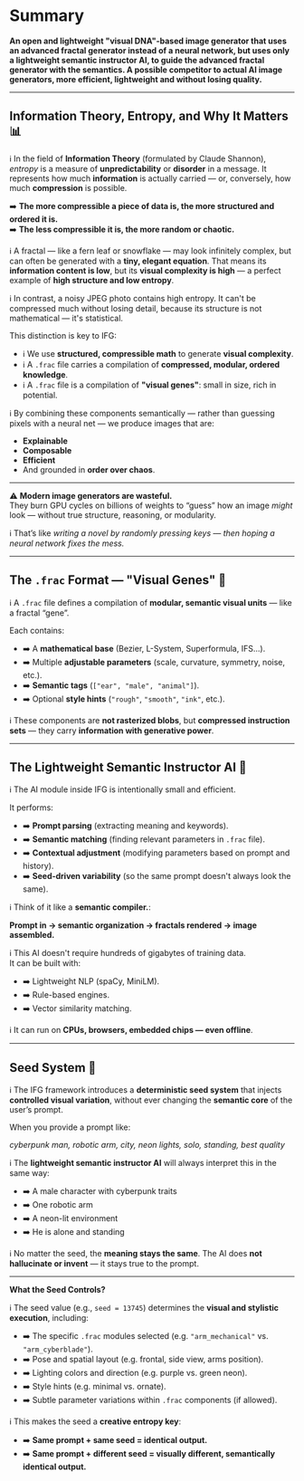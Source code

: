 # Summary 
**An open and lightweight "visual DNA"-based image generator that uses an advanced fractal generator instead of a neural network, but uses only a lightweight semantic instructor AI, to guide the advanced fractal generator with the semantics. A possible competitor to actual AI image generators, more efficient, lightweight and without losing quality.**

---

## Information Theory, Entropy, and Why It Matters 📊

ℹ️ In the field of **Information Theory** (formulated by Claude Shannon), *entropy* is a measure of **unpredictability** or **disorder** in a message. It represents how much **information** is actually carried — or, conversely, how much **compression** is possible.

➡️ **The more compressible a piece of data is, the more structured and ordered it is.**  
➡️ **The less compressible it is, the more random or chaotic.**

ℹ️ A fractal — like a fern leaf or snowflake — may look infinitely complex, but can often be generated with a **tiny, elegant equation**. That means its **information content is low**, but its **visual complexity is high** — a perfect example of **high structure and low entropy**.

ℹ️ In contrast, a noisy JPEG photo contains high entropy. It can't be compressed much without losing detail, because its structure is not mathematical — it's statistical.

This distinction is key to IFG:

- ℹ️ We use **structured, compressible math** to generate **visual complexity**.
- ℹ️ A `.frac` file carries a compilation of **compressed, modular, ordered knowledge**.
- ℹ️ A `.frac` file is a compilation of **"visual genes"**: small in size, rich in potential.

ℹ️ By combining these components semantically — rather than guessing pixels with a neural net — we produce images that are:

- **Explainable**
- **Composable**
- **Efficient**
- And grounded in **order over chaos**.

---

⚠️ **Modern image generators are wasteful.**  
They burn GPU cycles on billions of weights to “guess” how an image *might* look — without true structure, reasoning, or modularity.

ℹ️ That’s like *writing a novel by randomly pressing keys* — *then hoping a neural network fixes the mess.*

---

## The `.frac` Format — "Visual Genes" 🧬

ℹ️ A `.frac` file defines a compilation of **modular, semantic visual units** — like a fractal “gene”.

Each contains:

- ➡️ A **mathematical base** (Bezier, L-System, Superformula, IFS…).
- ➡️ Multiple **adjustable parameters** (scale, curvature, symmetry, noise, etc.).
- ➡️ **Semantic tags** (`["ear", "male", "animal"]`).
- ➡️ Optional **style hints** (`"rough"`, `"smooth"`, `"ink"`, etc.).

ℹ️ These components are **not rasterized blobs**, but **compressed instruction sets** — they carry **information with generative power**.

---

## The Lightweight Semantic Instructor AI 🧠

ℹ️ The AI module inside IFG is intentionally small and efficient.

It performs:

- ➡️ **Prompt parsing** (extracting meaning and keywords).
- ➡️ **Semantic matching** (finding relevant parameters in `.frac` file).
- ➡️ **Contextual adjustment** (modifying parameters based on prompt and history).
- ➡️ **Seed-driven variability** (so the same prompt doesn't always look the same).

ℹ️ Think of it like a **semantic compiler.**:

**Prompt in → semantic organization → fractals rendered → image assembled.**

ℹ️ This AI doesn't require hundreds of gigabytes of training data.  
It can be built with:

- ➡️ Lightweight NLP (spaCy, MiniLM).
- ➡️ Rule-based engines.
- ➡️ Vector similarity matching.

ℹ️ It can run on **CPUs, browsers, embedded chips — even offline**.

---

## Seed System 🎲

ℹ️ The IFG framework introduces a **deterministic seed system** that injects **controlled visual variation**, without ever changing the **semantic core** of the user’s prompt.

When you provide a prompt like:

*cyberpunk man, robotic arm, city, neon lights, solo, standing, best quality*

ℹ️ The **lightweight semantic instructor AI** will always interpret this in the same way:
- ➡️ A male character with cyberpunk traits
- ➡️ One robotic arm
- ➡️ A neon-lit environment
- ➡️ He is alone and standing

ℹ️ No matter the seed, the **meaning stays the same**. The AI does **not hallucinate or invent** — it stays true to the prompt.

---

**What the Seed Controls?**

ℹ️ The seed value (e.g., `seed = 13745`) determines the **visual and stylistic execution**, including:

- ➡️ The specific `.frac` modules selected (e.g. `"arm_mechanical"` vs. `"arm_cyberblade"`).
- ➡️ Pose and spatial layout (e.g. frontal, side view, arms position).
- ➡️ Lighting colors and direction (e.g. purple vs. green neon).
- ➡️ Style hints (e.g. minimal vs. ornate).
- ➡️ Subtle parameter variations within `.frac` components (if allowed).

ℹ️ This makes the seed a **creative entropy key**:  
- ➡️ **Same prompt + same seed = identical output.**  
- ➡️ **Same prompt + different seed = visually different, semantically identical output.**
